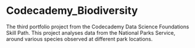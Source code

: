 # Codecademy_Biodiversity
The third portfolio project from the Codecademy Data Science Foundations Skill Path. This project analyses data from the National Parks Service, around various species observed at different park locations.
